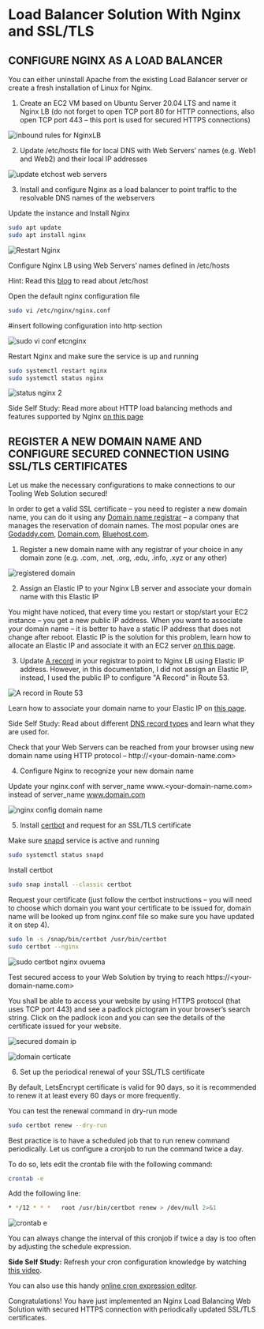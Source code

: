# Load Balancer Solution With Nginx and SSL/TLS

## CONFIGURE NGINX AS A LOAD BALANCER

You can either uninstall Apache from the existing Load Balancer server or create a fresh installation of Linux for Nginx.

1. Create an EC2 VM based on Ubuntu Server 20.04 LTS and name it Nginx LB (do not forget to open TCP port 80 for HTTP connections, also open TCP port 443 – this port is used for secured HTTPS connections)

![inbound rules for NginxLB](https://github.com/SamuelOvuema/Dareyio-pbl/assets/132525203/91099286-175d-44b0-8021-d7484cf37bfd)

2. Update /etc/hosts file for local DNS with Web Servers’ names (e.g. Web1 and Web2) and their local IP addresses

![update etchost web servers](https://github.com/SamuelOvuema/Dareyio-pbl/assets/132525203/dfd582b6-56a5-4fbf-898a-1f0f3866c248)

3. Install and configure Nginx as a load balancer to point traffic to the resolvable DNS names of the webservers

Update the instance and Install Nginx
```bash
sudo apt update
sudo apt install nginx
```
![Restart Nginx](https://github.com/SamuelOvuema/Dareyio-pbl/assets/132525203/2ccdd05f-f1a9-4599-8296-d767281c6a96)

Configure Nginx LB using Web Servers’ names defined in /etc/hosts

Hint: Read this [blog](https://linuxize.com/post/how-to-edit-your-hosts-file/) to read about /etc/host

Open the default nginx configuration file
```bash
sudo vi /etc/nginx/nginx.conf
```

#insert following configuration into http section

![sudo vi conf etcnginx](https://github.com/SamuelOvuema/Dareyio-pbl/assets/132525203/6f363bca-3a70-4185-95d6-87f13ead3ba4)

 
Restart Nginx and make sure the service is up and running

```bash
sudo systemctl restart nginx
sudo systemctl status nginx
```
![status nginx 2](https://github.com/SamuelOvuema/Dareyio-pbl/assets/132525203/736fead6-7294-4303-a86d-1681b143d44b)


Side Self Study: Read more about HTTP load balancing methods and features supported by Nginx [on this page](https://docs.nginx.com/nginx/admin-guide/load-balancer/http-load-balancer/)


## REGISTER A NEW DOMAIN NAME AND CONFIGURE SECURED CONNECTION USING SSL/TLS CERTIFICATES

Let us make the necessary configurations to make connections to our Tooling Web Solution secured!

In order to get a valid SSL certificate – you need to register a new domain name, you can do it using any [Domain name registrar](https://en.wikipedia.org/wiki/Domain_name_registrar) – a company that manages the reservation of domain names. The most popular ones are [Godaddy.com](https://godaddy.com/), [Domain.com](https://www.domain.com/), [Bluehost.com](https://www.bluehost.com/).

1. Register a new domain name with any registrar of your choice in any domain zone (e.g. .com, .net, .org, .edu, .info, .xyz or any other)

![registered domain](https://github.com/SamuelOvuema/Dareyio-pbl/assets/132525203/170125d8-3d8a-4c3f-912c-87c30233a0ac)


2. Assign an Elastic IP to your Nginx LB server and associate your domain name with this Elastic IP

You might have noticed, that every time you restart or stop/start your EC2 instance – you get a new public IP address. When you want to associate your domain name – it is better to have a static IP address that does not change after reboot. Elastic IP is the solution for this problem, learn how to allocate an Elastic IP and associate it with an EC2 server [on this page](https://docs.aws.amazon.com/AWSEC2/latest/UserGuide/elastic-ip-addresses-eip.html).

3. Update [A record](https://www.cloudflare.com/learning/dns/dns-records/dns-a-record/) in your registrar to point to Nginx LB using Elastic IP address. However, in this documentation, I did not assign an Elastic IP, instead, I used the public IP to configure "A Record" in Route 53.

![A record in Route 53](https://github.com/SamuelOvuema/Dareyio-pbl/assets/132525203/0979680f-e8f6-499b-a085-7b1c0bead7ff)

Learn how to associate your domain name to your Elastic IP on [this page](https://medium.com/progress-on-ios-development/connecting-an-ec2-instance-with-a-godaddy-domain-e74ff190c233).

Side Self Study: Read about different [DNS record types](https://www.cloudflare.com/learning/dns/dns-records/) and learn what they are used for.

Check that your Web Servers can be reached from your browser using new domain name using HTTP protocol – http://<your-domain-name.com>

4. Configure Nginx to recognize your new domain name

Update your nginx.conf with server_name www.<your-domain-name.com> instead of server_name www.domain.com

![nginx config domain name](https://github.com/SamuelOvuema/Dareyio-pbl/assets/132525203/1de8f32a-8d0e-4d3c-ad0f-423ef27ba898)

5. Install [certbot](https://certbot.eff.org/) and request for an SSL/TLS certificate

Make sure [snapd](https://snapcraft.io/snapd) service is active and running
```bash
sudo systemctl status snapd
```
Install certbot
```bash
sudo snap install --classic certbot
```
Request your certificate (just follow the certbot instructions – you will need to choose which domain you want your certificate to be issued for, domain name will be looked up from nginx.conf file so make sure you have updated it on step 4).
```bash
sudo ln -s /snap/bin/certbot /usr/bin/certbot
sudo certbot --nginx
```

![sudo certbot nginx ovuema](https://github.com/SamuelOvuema/Dareyio-pbl/assets/132525203/76dd6b73-cd03-4403-8a66-05692f62f359)

Test secured access to your Web Solution by trying to reach https://<your-domain-name.com>

You shall be able to access your website by using HTTPS protocol (that uses TCP port 443) and see a padlock pictogram in your browser’s search string.
Click on the padlock icon and you can see the details of the certificate issued for your website.     

![secured domain ip](https://github.com/SamuelOvuema/Dareyio-pbl/assets/132525203/5b12aac6-07f2-4df0-b9e1-442c4d544400)

![domain certicate](https://github.com/SamuelOvuema/Dareyio-pbl/assets/132525203/d5d43f0b-ccd0-4805-ac93-3bc29021a621)

6. Set up the periodical renewal of your SSL/TLS certificate

By default, LetsEncrypt certificate is valid for 90 days, so it is recommended to renew it at least every 60 days or more frequently.

You can test the renewal command in dry-run mode
```bash
sudo certbot renew --dry-run
```

Best practice is to have a scheduled job that to run renew command periodically. Let us configure a cronjob to run the command twice a day.

To do so, lets edit the crontab file with the following command:
```bash
crontab -e
```

Add the following line:
```bash
* */12 * * *   root /usr/bin/certbot renew > /dev/null 2>&1
```

![crontab e](https://github.com/SamuelOvuema/Dareyio-pbl/assets/132525203/b4128ddc-97dd-412f-ba8c-ac69c5f4a6a2)

You can always change the interval of this cronjob if twice a day is too often by adjusting the schedule expression.

**Side Self Study:** Refresh your cron configuration knowledge by watching [this video](https://youtu.be/4g1i0ylvx3A).

You can also use this handy [online cron expression editor](https://crontab.guru/).

Congratulations!
You have just implemented an Nginx Load Balancing Web Solution with secured HTTPS connection with periodically updated SSL/TLS certificates.


















































